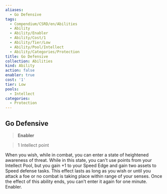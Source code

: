 ```yaml
---
aliases:
  - Go Defensive
tags:
  - Compendium/CSRD/en/Abilities
  - Ability
  - Ability/Enabler
  - Ability/Cost/1
  - Ability/Tier/Low
  - Ability/Pool/Intellect
  - Ability/Categories/Protection
title: Go Defensive
collection: Abilities
kind: Ability
action: false
enabler: true
cost: '1'
tier: Low
pools:
  - Intellect
categories:
  - Protection
---
```

## Go Defensive    
>**Enabler**    
>1 Intellect point  
    
When you wish, while in combat, you can enter a state of heightened awareness of threat. While in this state, you can't use points from your Intellect Pool, but you gain +1 to your Speed Edge and gain two assets to Speed defense tasks. This effect lasts as long as you wish or until you attack a foe or no combat is taking place within range of your senses. Once the effect of this ability ends, you can't enter it again for one minute. Enabler.